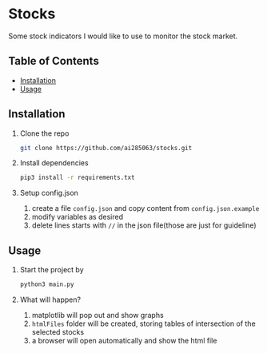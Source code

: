 # Stocks

Some stock indicators I would like to use to monitor the stock market.

## Table of Contents

- [Installation](#installation)
- [Usage](#usage)

## Installation

1. Clone the repo
   ```sh
   git clone https://github.com/ai285063/stocks.git
   ```

2. Install dependencies
   ```sh
   pip3 install -r requirements.txt
   ```

3. Setup config.json
   1. create a file `config.json` and copy content from `config.json.example`
   2. modify variables as desired
   3. delete lines starts with `//` in the json file(those are just for guideline)


## Usage

1. Start the project by
   ```sh
   python3 main.py
   ```

2. What will happen?
   1. matplotlib will pop out and show graphs
   2.  `htmlFiles` folder will be created, storing tables of intersection of the selected stocks
   3. a browser will open automatically and show the html file



